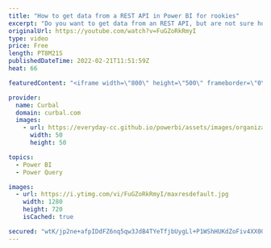 ```yaml
---
title: "How to get data from a REST API in Power BI for rookies"
excerpt: "Do you want to get data from an REST API, but are not sure how to do it? Well, Chuck Norris and myself will walk you through the steps.  Chuck norris API: https://api.chucknorris.io/   Here you can download all the pbix files: https://curbal.com/donwload-center  SUBSCRIBE to learn more about Power and"
originalUrl: https://youtube.com/watch?v=FuGZoRkRmyI
type: video
price: Free
length: PT8M21S
publishedDateTime: 2022-02-21T11:51:59Z
heat: 66

featuredContent: "<iframe width=\"800\" height=\"500\" frameborder=\"0\" src=\"https://www.youtube.com/embed/FuGZoRkRmyI\" allow=\"accelerometer; autoplay; encrypted-media; gyroscope; picture-in-picture\" allowfullscreen></iframe>"

provider:
  name: Curbal
  domain: curbal.com
  images:
    - url: https://everyday-cc.github.io/powerbi/assets/images/organizations/curbal.com-50x50.jpg
      width: 50
      height: 50

topics:
  - Power BI
  - Power Query

images:
  - url: https://i.ytimg.com/vi/FuGZoRkRmyI/maxresdefault.jpg
    width: 1280
    height: 720
    isCached: true

secured: "wtK/jp2ne+afpIDdFZ6nq5qw3JdB4TYeTfjbUygLl+P1WShHUKdZoFiv4XX0G00rotCYi/WQCTJTXoOAMz9zov/ILZ5zi/fC9Etk13QczEgolBLIA6LV9fKSNJbTjFMUCbW/dOJoW2t1WGua6fJUUbJihWPKFpLsTVEpaNF382/oa3sYPBATsM8BEE7heRt1+GN2HuOenqQgCILn7KvVgWL+q+YthdZgJtgUpg6dcFmV4cEQxIVZpTg4qOFcrRJkwnhN7MNdq24L5wG0YIAFOTqvdplSvdotR5foPi+Y3NxWdIT6i7lnCtkwr+eu3sYIdzoOJvsictFaV/5uoLn8TxuasGl0GOcQvBXfWLj5AWACfIY6WRXVOxE3gX1djAP6zNBD7W5i8O6hfi5VB3x1fcYY0V3/fhAUWELgeaoY3fk=;eeD/EhlLqDLpZ/+ZzN2DOQ=="
---
```


